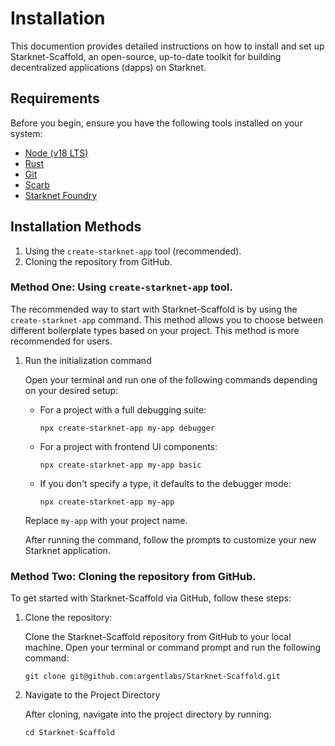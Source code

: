 # Installation

This documention provides detailed instructions on how to install and set up Starknet-Scaffold, an open-source, up-to-date toolkit for building decentralized applications (dapps) on Starknet.

## Requirements

Before you begin, ensure you have the following tools installed on your system:

* [Node (v18 LTS)](https://nodejs.org/en/download/package-manager)
* [Rust](https://www.rust-lang.org/tools/install)
* [Git](https://git-scm.com/downloads)
* [Scarb](https://docs.swmansion.com/scarb/download.html)
* [Starknet Foundry](https://foundry-rs.github.io/starknet-foundry/getting-started/installation.html)

## Installation Methods

1. Using the `create-starknet-app` tool (recommended).
2. Cloning the repository from GitHub.

### Method One: Using `create-starknet-app` tool.

The recommended way to start with Starknet-Scaffold is by using the `create-starknet-app` command. This method allows you to choose between different boilerplate types based on your project. This method is more recommended for users.

1. Run the initialization command

    Open your terminal and run one of the following commands depending on your desired setup:

   * For a project with a full debugging suite:
     ```
     npx create-starknet-app my-app debugger
     ```

   * For a project with frontend UI components:
     ```
     npx create-starknet-app my-app basic
     ```

   * If you don't specify a type, it defaults to the debugger mode:
     ```
     npx create-starknet-app my-app
     ```

    Replace `my-app` with your project name.

    After running the command, follow the prompts to customize your new Starknet application.

### Method Two: Cloning the repository from GitHub.

To get started with Starknet-Scaffold via GitHub, follow these steps:

1. Clone the repository:
   
   Clone the Starknet-Scaffold repository from GitHub to your local machine. Open your terminal or command prompt and run the following command:

    ```
    git clone git@github.com:argentlabs/Starknet-Scaffold.git
    ```

2. Navigate to the Project Directory
   
   After cloning, navigate into the project directory by running:

   ```
   cd Starknet-Scaffold
   ```